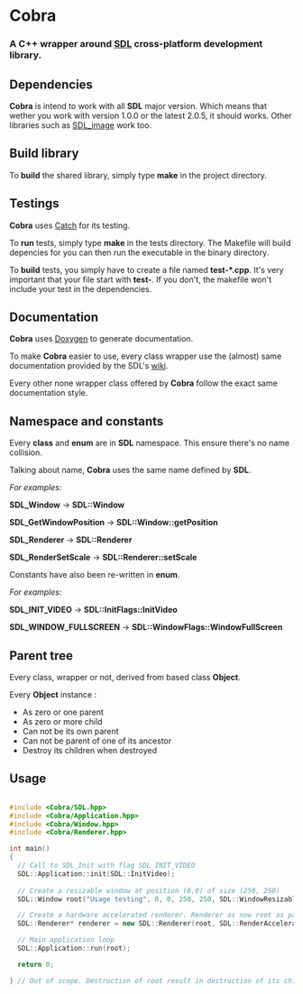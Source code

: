 #  Cobra

### A **C++** wrapper around [SDL](https://www.libsdl.org/) cross-platform development library.


## Dependencies
**Cobra** is intend to work with all **SDL** major version. Which means that wether you
work with version 1.0.0 or the latest 2.0.5, it should works.
Other libraries such as [SDL_image](https://www.libsdl.org/projects/SDL_image/) work too.

## Build library
To **build** the shared library, simply type **make** in the project directory.

## Testings
 **Cobra** uses [Catch](https://github.com/philsquared/Catch) for its testing.

To **run** tests, simply type **make** in the tests directory. The Makefile will build depencies for you can then run the executable in the binary directory.

To **build** tests, you simply have to create a file named **test-*.cpp**. 
It's very important that your file start with **test-**. If you don't, the makefile won't include
your test in the dependencies.


## Documentation

**Cobra** uses [Doxygen](http://www.stack.nl/~dimitri/doxygen/) to generate documentation.

To make **Cobra** easier to use, every class wrapper use the (almost) same 
documentation provided by the SDL's [wiki](https://wiki.libsdl.org/).

Every other none wrapper class offered by **Cobra** follow the exact same documentation style.

## Namespace and constants

Every **class** and **enum** are in **SDL** namespace. This ensure there's
no name collision. 

Talking about name, **Cobra** uses the same name defined by  **SDL**.

*For examples:*

 **SDL_Window** -> **SDL::Window**
 
**SDL_GetWindowPosition** -> **SDL::Window::getPosition**

**SDL_Renderer** -> **SDL::Renderer**

**SDL_RenderSetScale** -> **SDL::Renderer::setScale**

Constants have also been re-written in **enum**.

*For examples:*

**SDL_INIT_VIDEO** -> **SDL::InitFlags::InitVideo**

**SDL_WINDOW_FULLSCREEN** -> **SDL::WindowFlags::WindowFullScreen**


## Parent tree

Every class, wrapper or not, derived from based class **Object**. 

Every **Object** instance :

- As zero or one parent
- As zero or more child
- Can not be its own parent
- Can not be parent of one of its ancestor
- Destroy its children when destroyed



## Usage

~~~C++

#include <Cobra/SDL.hpp>
#include <Cobra/Application.hpp>
#include <Cobra/Window.hpp>
#include <Cobra/Renderer.hpp>

int main()
{
  // Call to SDL_Init with flag SDL_INIT_VIDEO
  SDL::Application::init(SDL::InitVideo);
  
  // Create a resizable window at position (0,0) of size (250, 250)
  SDL::Window root("Usage testing", 0, 0, 250, 250, SDL::WindowResizable);

  // Create a hardware accelerated renderer. Renderer as now root as parent.
  SDL::Renderer* renderer = new SDL::Renderer(root, SDL::RenderAccelerated);

  // Main application loop
  SDL::Application::run(root);

  return 0;

} // Out of scope. Destruction of root result in destruction of its child renderer.

~~~

